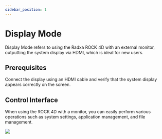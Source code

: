 ```yaml
---
sidebar_position: 1
---
```


# Display Mode

Display Mode refers to using the Radxa ROCK 4D with an external monitor, outputting the system display via HDMI, which is ideal for new users.

## Prerequisites

Connect the display using an HDMI cable and verify that the system display appears correctly on the screen.

## Control Interface

When using the ROCK 4D with a monitor, you can easily perform various operations such as system settings, application management, and file management.

<div style={{textAlign: 'center'}}>
    <img src="/img/rock4/4d/display-login.webp" style={{width: '100%', maxWidth: '1200px'}} />
</div>
